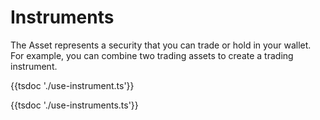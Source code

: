 # Instruments

The Asset represents a security that you can trade or hold in your wallet. For example, you can combine two trading assets to create a trading instrument.

{{tsdoc './use-instrument.ts'}}

{{tsdoc './use-instruments.ts'}}
